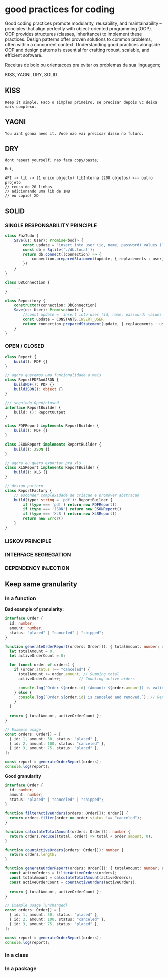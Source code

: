 # good practices for coding

Good coding practices promote modularity, reusability, and maintainability – principles that align perfectly with object-oriented programming (OOP). OOP provides structures (classes, inheritance) to implement these practices. Design patterns offer proven solutions to common problems, often within a concurrent context.  Understanding good practices alongside OOP and design patterns is essential for crafting robust, scalable, and efficient software.


Receitas de bolo ou orientacoes pra evitar os problemas da sua linguagem;

KISS, YAGNI, DRY, SOLID

## KISS
    Keep it simple. Faco o simples primeiro, se precisar depois vc deixa mais complexo.

## YAGNI
    You aint gonna need it. Voce nao vai precisar disso no futuro.

## DRY
    dont repeat yourself; nao faca copy/paste;

    But,

    API -> lib -> (1 unico objecto) libInterna (200 objetos) <-- outro projeto
    // reuso de 20 linhas
    // adicionando uma lib de 1MB
    // eu copio! XD

## SOLID

### SINGLE RESPONSABILITY PRINCIPLE

```ts
class FazTudo {
    Save(us: User): Promise<bool> {
        const update = 'insert into user (id, name, password) values (?,?,?)'
        const db = Sqlite('./db.local');
        return db.connect((connection) => {
            connection.preparedStatement(update, { replacements : user})
        })
    }
}

class DBConnection {
    ...
}

class Repository {
    constructor(connection: DbConnection)
    Save(us: User): Promise<bool> {
        //const update = 'insert into user (id, name, password) values (?,?,?)'
        const update = CONSTANTS.INSERT_USER
        return connection.preparedStatement(update, { replacements : user})
    }
}
```

### OPEN / CLOSED

```ts
class Report {
    build(): PDF {}
}

// agora queremos uma funcionalidade a mais
class ReportPDFAndJSON {
    buildPDF(): PDF {}
    buildJSON(): object {}
}

/// seguindo Open/closed
interface ReportBuilder {
    build: (): ReportOutput
}

class PDFReport implements ReportBuilder {
    build(): PDF {}
}

class JSONReport implements ReportBuilder {
    build(): JSON {}
}

// agora eu quero exportar pra xls
class XLSReport implements ReportBuilder {
    build(): XLS {}
}

// design pattern
class ReportFactory {
    // esconder complexidade de criacao e promover abstracao
    build(type: string = 'pdf'): ReportBuilder {
        if (type === 'pdf') return new PDFReport()
        if (type === 'JSON') return new JSONReport()
        if (type === 'XLS') return new XLSReport()
        return new Error()
    }
}
```

### LISKOV PRINCIPLE

### INTERFACE SEGREGATION

### DEPENDENCY INJECTION



## Keep same granularity

### In a function

**Bad example of granularity:**

```ts
interface Order {
  id: number;
  amount: number;
  status: "placed" | "canceled" | "shipped";
}

function generateOrderReport(orders: Order[]): { totalAmount: number; activeOrderCount: number } {
  let totalAmount = 0;
  let activeOrderCount = 0;

  for (const order of orders) {
    if (order.status !== "canceled") {
      totalAmount += order.amount; // Summing total
      activeOrderCount++;        // Counting active orders

      console.log(`Order ${order.id} (Amount: ${order.amount}) is valid.`); // Report detail within the loop (bad practice)
    } else {
      console.log(`Order ${order.id} is canceled and removed.`); // Report detail within the loop (bad practice)
    }
  }

  return { totalAmount, activeOrderCount };
}

// Example usage
const orders: Order[] = [
  { id: 1, amount: 50, status: "placed" },
  { id: 2, amount: 100, status: "canceled" },
  { id: 3, amount: 75, status: "placed" },
];

const report = generateOrderReport(orders);
console.log(report);
```

**Good granularity**

```ts
interface Order {
  id: number;
  amount: number;
  status: "placed" | "canceled" | "shipped";
}

function filterActiveOrders(orders: Order[]): Order[] {
  return orders.filter(order => order.status !== "canceled");
}

function calculateTotalAmount(orders: Order[]): number {
  return orders.reduce((total, order) => total + order.amount, 0);
}

function countActiveOrders(orders: Order[]): number {
  return orders.length;
}

function generateOrderReport(orders: Order[]): { totalAmount: number; activeOrderCount: number } {
  const activeOrders = filterActiveOrders(orders);
  const totalAmount = calculateTotalAmount(activeOrders);
  const activeOrderCount = countActiveOrders(activeOrders);

  return { totalAmount, activeOrderCount };
}

// Example usage (unchanged)
const orders: Order[] = [
  { id: 1, amount: 50, status: "placed" },
  { id: 2, amount: 100, status: "canceled" },
  { id: 3, amount: 75, status: "placed" },
];

const report = generateOrderReport(orders);
console.log(report);
```

### In a class

### In a package